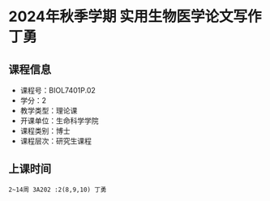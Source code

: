 # 2024年秋季学期 实用生物医学论文写作 丁勇






## 课程信息

- 课程号：BIOL7401P.02
- 学分：2
- 教学类型：理论课
- 开课单位：生命科学学院
- 课程类别：博士
- 课程层次：研究生课程

## 上课时间

```
2~14周 3A202 :2(8,9,10) 丁勇
```

